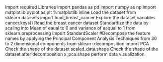 Import required Libraries
import pandas as pd
import numpy as np
import matplotlib.pyplot as plt
%matplotlib inline
Load the dataset
from sklearn.datasets import load_breast_cancer
Explore the dataset variables
cancer.keys()
Read the breast cancer dataset
Standardize the data by scaling into Mean of eaual to 0 and variance of eaqual to 1
from sklearn.preprocessing import StandardScaler
#Decompose the feature names by applying the Principal Component Analysis Techniques from 30 to 2 dimensional components
from sklearn.decomposition import PCA
Check the shape of the dataset
scaled_data.shape
Check the shape of the dataset after decomposition
x_pca.shape
perform data visualization
